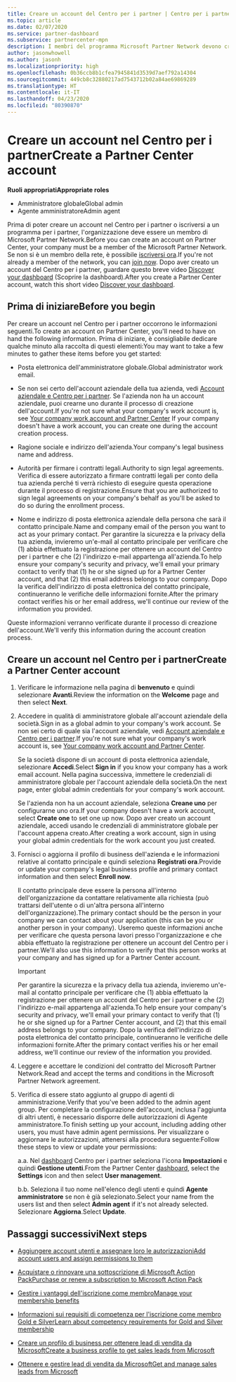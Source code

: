 ```yaml
---
title: Creare un account del Centro per i partner | Centro per i partner
ms.topic: article
ms.date: 02/07/2020
ms.service: partner-dashboard
ms.subservice: partnercenter-mpn
description: I membri del programma Microsoft Partner Network devono creare gli account del Centro per i partner per gestire i vantaggi e le competenze di rete e creare un profilo aziendale.
author: jasonwhowell
ms.author: jasonh
ms.localizationpriority: high
ms.openlocfilehash: 0b36ccb8b1cfea7945841d3539d7aef792a14304
ms.sourcegitcommit: 449cb8c32880217ad7543712b02a84ae69869289
ms.translationtype: HT
ms.contentlocale: it-IT
ms.lasthandoff: 04/23/2020
ms.locfileid: "80390870"
---
```

# <a name="create-a-partner-center-account"></a><span data-ttu-id="32def-103">Creare un account nel Centro per i partner</span><span class="sxs-lookup"><span data-stu-id="32def-103">Create a Partner Center account</span></span>

<span data-ttu-id="32def-104">**Ruoli appropriati**</span><span class="sxs-lookup"><span data-stu-id="32def-104">**Appropriate roles**</span></span>

- <span data-ttu-id="32def-105">Amministratore globale</span><span class="sxs-lookup"><span data-stu-id="32def-105">Global admin</span></span>
- <span data-ttu-id="32def-106">Agente amministratore</span><span class="sxs-lookup"><span data-stu-id="32def-106">Admin agent</span></span>

<span data-ttu-id="32def-107">Prima di poter creare un account nel Centro per i partner o iscriversi a un programma per i partner, l'organizzazione deve essere un membro di Microsoft Partner Network.</span><span class="sxs-lookup"><span data-stu-id="32def-107">Before you can create an account on Partner Center, your company must be a member of the Microsoft Partner Network.</span></span> <span data-ttu-id="32def-108">Se non si è un membro della rete, è possibile [iscriversi ora](https://partner.microsoft.com/commercial#).</span><span class="sxs-lookup"><span data-stu-id="32def-108">If you're not already a member of the network, you can [join now](https://partner.microsoft.com/commercial#).</span></span> <span data-ttu-id="32def-109">Dopo aver creato un account del Centro per i partner, guardare questo breve video [Discover your dashboard](https://vimeo.com/290338211) (Scoprire la dashboard).</span><span class="sxs-lookup"><span data-stu-id="32def-109">After you create a Partner Center account, watch this short video [Discover your dashboard](https://vimeo.com/290338211).</span></span>

## <a name="before-you-begin"></a><span data-ttu-id="32def-110">Prima di iniziare</span><span class="sxs-lookup"><span data-stu-id="32def-110">Before you begin</span></span>

<span data-ttu-id="32def-111">Per creare un account nel Centro per i partner occorrono le informazioni seguenti.</span><span class="sxs-lookup"><span data-stu-id="32def-111">To create an account on Partner Center, you'll need to have on hand the following information.</span></span> <span data-ttu-id="32def-112">Prima di iniziare, è consigliabile dedicare qualche minuto alla raccolta di questi elementi:</span><span class="sxs-lookup"><span data-stu-id="32def-112">You may want to take a few minutes to gather these items before you get started:</span></span>

-   <span data-ttu-id="32def-113">Posta elettronica dell'amministratore globale.</span><span class="sxs-lookup"><span data-stu-id="32def-113">Global administrator work email.</span></span>

-   <span data-ttu-id="32def-114">Se non sei certo dell'account aziendale della tua azienda, vedi [Account aziendale e Centro per i partner](azure-active-directory-tenants-and-partner-center.md). Se l'azienda non ha un account aziendale, puoi crearne uno durante il processo di creazione dell'account.</span><span class="sxs-lookup"><span data-stu-id="32def-114">If you're not sure what your company's work account is, see [Your company work account and Partner Center](azure-active-directory-tenants-and-partner-center.md) If your company doesn't have a work account, you can create one during the account creation process.</span></span> 

-   <span data-ttu-id="32def-115">Ragione sociale e indirizzo dell'azienda.</span><span class="sxs-lookup"><span data-stu-id="32def-115">Your company's legal business name and address.</span></span>  

-   <span data-ttu-id="32def-116">Autorità per firmare i contratti legali.</span><span class="sxs-lookup"><span data-stu-id="32def-116">Authority to sign legal agreements.</span></span> <span data-ttu-id="32def-117">Verifica di essere autorizzato a firmare contratti legali per conto della tua azienda perché ti verrà richiesto di eseguire questa operazione durante il processo di registrazione.</span><span class="sxs-lookup"><span data-stu-id="32def-117">Ensure that you are authorized to sign legal agreements on your company's behalf as you'll be asked to do so during the enrollment process.</span></span>

-   <span data-ttu-id="32def-118">Nome e indirizzo di posta elettronica aziendale della persona che sarà il contatto principale.</span><span class="sxs-lookup"><span data-stu-id="32def-118">Name and company email of the person you want to act as your primary contact.</span></span> <span data-ttu-id="32def-119">Per garantire la sicurezza e la privacy della tua azienda, invieremo un'e-mail al contatto principale per verificare che (1) abbia effettuato la registrazione per ottenere un account del Centro per i partner e che (2) l'indirizzo e-mail appartenga all'azienda.</span><span class="sxs-lookup"><span data-stu-id="32def-119">To help ensure your company's security and privacy, we'll email your primary contact to verify that (1) he or she signed up for a Partner Center account, and that (2) this email address belongs to your company.</span></span> <span data-ttu-id="32def-120">Dopo la verifica dell'indirizzo di posta elettronica del contatto principale, continueranno le verifiche delle informazioni fornite.</span><span class="sxs-lookup"><span data-stu-id="32def-120">After the primary contact verifies his or her email address, we'll continue our review of the information you provided.</span></span>

<span data-ttu-id="32def-121">Queste informazioni verranno verificate durante il processo di creazione dell'account.</span><span class="sxs-lookup"><span data-stu-id="32def-121">We'll verify this information during the account creation process.</span></span> 
 
## <a name="create-a-partner-center-account"></a><span data-ttu-id="32def-122">Creare un account nel Centro per i partner</span><span class="sxs-lookup"><span data-stu-id="32def-122">Create a Partner Center account</span></span>

1.  <span data-ttu-id="32def-123">Verificare le informazione nella pagina di **benvenuto** e quindi selezionare **Avanti**.</span><span class="sxs-lookup"><span data-stu-id="32def-123">Review the information on the **Welcome** page and then select **Next**.</span></span>

2.  <span data-ttu-id="32def-124">Accedere in qualità di amministratore globale all'account aziendale della società.</span><span class="sxs-lookup"><span data-stu-id="32def-124">Sign in as a global admin to your company's work account.</span></span> <span data-ttu-id="32def-125">Se non sei certo di quale sia l'account aziendale, vedi [Account aziendale e Centro per i partner](azure-active-directory-tenants-and-partner-center.md).</span><span class="sxs-lookup"><span data-stu-id="32def-125">If you're not sure what your company's work account   is, see [Your company work account and Partner Center](azure-active-directory-tenants-and-partner-center.md).</span></span>

    <span data-ttu-id="32def-126">Se la società dispone di un account di posta elettronica aziendale, selezionare **Accedi**.</span><span class="sxs-lookup"><span data-stu-id="32def-126">Select **Sign in** if you know your company has a work email account.</span></span> <span data-ttu-id="32def-127">Nella pagina successiva, immettere le credenziali di amministratore globale per l'account aziendale della società.</span><span class="sxs-lookup"><span data-stu-id="32def-127">On the next page, enter global admin credentials for your company's work account.</span></span> 

    <span data-ttu-id="32def-128">Se l'azienda non ha un account aziendale, seleziona **Creane uno** per configurarne uno ora.</span><span class="sxs-lookup"><span data-stu-id="32def-128">If your company doesn't have a work account, select **Create one** to set one up now.</span></span> <span data-ttu-id="32def-129">Dopo aver creato un account aziendale, accedi usando le credenziali di amministratore globale per l'account appena creato.</span><span class="sxs-lookup"><span data-stu-id="32def-129">After creating a work account, sign in using your global admin credentials for the work account you just created.</span></span>

3.  <span data-ttu-id="32def-130">Fornisci o aggiorna il profilo di business dell'azienda e le informazioni relative al contatto principale e quindi seleziona **Registrati ora**.</span><span class="sxs-lookup"><span data-stu-id="32def-130">Provide or update your company's legal business profile and primary contact information and then select **Enroll now**.</span></span> 

    <span data-ttu-id="32def-131">Il contatto principale deve essere la persona all'interno dell'organizzazione da contattare relativamente alla richiesta (può trattarsi dell'utente o di un'altra persona all'interno dell'organizzazione).</span><span class="sxs-lookup"><span data-stu-id="32def-131">The primary contact should be the person in your company we can contact about your application (this can be you or another person in your company).</span></span> <span data-ttu-id="32def-132">Useremo queste informazioni anche per verificare che questa persona lavori presso l'organizzazione e che abbia effettuato la registrazione per ottenere un account del Centro per i partner.</span><span class="sxs-lookup"><span data-stu-id="32def-132">We'll also use this information to verify that this person works at your company and has signed up for a Partner Center account.</span></span>

    > [!IMPORTANT]  
    > <span data-ttu-id="32def-133">Per garantire la sicurezza e la privacy della tua azienda, invieremo un'e-mail al contatto principale per verificare che (1) abbia effettuato la registrazione per ottenere un account del Centro per i partner e che (2) l'indirizzo e-mail appartenga all'azienda.</span><span class="sxs-lookup"><span data-stu-id="32def-133">To help ensure your company's security and privacy, we'll email your primary contact to verify that (1) he or she signed up for a Partner Center account, and (2) that this email address belongs to your company.</span></span> <span data-ttu-id="32def-134">Dopo la verifica dell'indirizzo di posta elettronica del contatto principale, continueranno le verifiche delle informazioni fornite.</span><span class="sxs-lookup"><span data-stu-id="32def-134">After the primary contact verifies his or her email address, we'll continue our review of the information you provided.</span></span>

4.  <span data-ttu-id="32def-135">Leggere e accettare le condizioni del contratto del Microsoft Partner Network.</span><span class="sxs-lookup"><span data-stu-id="32def-135">Read and accept the terms and conditions in the Microsoft Partner Network agreement.</span></span> 

5.  <span data-ttu-id="32def-136">Verifica di essere stato aggiunto al gruppo di agenti di amministrazione.</span><span class="sxs-lookup"><span data-stu-id="32def-136">Verify that you've been added to the admin agent group.</span></span> <span data-ttu-id="32def-137">Per completare la configurazione dell'account, inclusa l'aggiunta di altri utenti, è necessario disporre delle autorizzazioni di Agente amministratore.</span><span class="sxs-lookup"><span data-stu-id="32def-137">To finish setting up your account, including adding other users, you must have admin agent permissions.</span></span> <span data-ttu-id="32def-138">Per visualizzare o aggiornare le autorizzazioni, attenersi alla procedura seguente:</span><span class="sxs-lookup"><span data-stu-id="32def-138">Follow these steps to view or update your permissions:</span></span>

    <span data-ttu-id="32def-139">a.</span><span class="sxs-lookup"><span data-stu-id="32def-139">a.</span></span> <span data-ttu-id="32def-140">Nel [dashboard](https://partner.microsoft.com/dashboard/home**) Centro per i partner seleziona l'icona **Impostazioni** e quindi **Gestione utenti**.</span><span class="sxs-lookup"><span data-stu-id="32def-140">From the Partner Center [dashboard](https://partner.microsoft.com/dashboard/home**), select the **Settings** icon and then select **User management**.</span></span>  

    <span data-ttu-id="32def-141">b.</span><span class="sxs-lookup"><span data-stu-id="32def-141">b.</span></span> <span data-ttu-id="32def-142">Seleziona il tuo nome nell'elenco degli utenti e quindi **Agente amministratore** se non è già selezionato.</span><span class="sxs-lookup"><span data-stu-id="32def-142">Select your name from the users list and then select **Admin agent** if it's not already selected.</span></span> <span data-ttu-id="32def-143">Selezionare **Aggiorna**.</span><span class="sxs-lookup"><span data-stu-id="32def-143">Select **Update**.</span></span>  

## <a name="next-steps"></a><span data-ttu-id="32def-144">Passaggi successivi</span><span class="sxs-lookup"><span data-stu-id="32def-144">Next steps</span></span>

-   [<span data-ttu-id="32def-145">Aggiungere account utenti e assegnare loro le autorizzazioni</span><span class="sxs-lookup"><span data-stu-id="32def-145">Add account users and assign permissions to them</span></span>](create-user-accounts-and-set-permissions.md)

-   [<span data-ttu-id="32def-146">Acquistare o rinnovare una sottoscrizione di Microsoft Action Pack</span><span class="sxs-lookup"><span data-stu-id="32def-146">Purchase or renew a subscription to Microsoft Action Pack</span></span>](mpn-get-action-pack.md)

-   [<span data-ttu-id="32def-147">Gestire i vantaggi dell'iscrizione come membro</span><span class="sxs-lookup"><span data-stu-id="32def-147">Manage your membership benefits</span></span>](manage-your-partner-network-benefits.md)

-   [<span data-ttu-id="32def-148">Informazioni sui requisiti di competenza per l'iscrizione come membro Gold e Silver</span><span class="sxs-lookup"><span data-stu-id="32def-148">Learn about competency requirements for Gold and Silver membership</span></span>](https://partner.microsoft.com/membership/competencies)

-   [<span data-ttu-id="32def-149">Creare un profilo di business per ottenere lead di vendita da Microsoft</span><span class="sxs-lookup"><span data-stu-id="32def-149">Create a business profile to get sales leads from Microsoft</span></span>](create-a-marketing-profile.md)

-   [<span data-ttu-id="32def-150">Ottenere e gestire lead di vendita da Microsoft</span><span class="sxs-lookup"><span data-stu-id="32def-150">Get and manage sales leads from Microsoft</span></span>](responding-to-referrals.md)